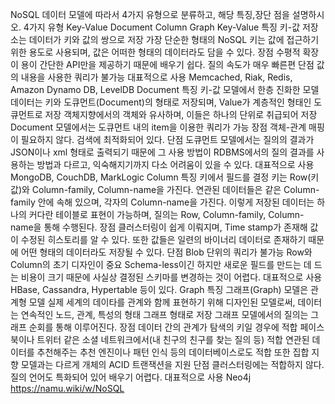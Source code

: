 

NoSQL 데이터 모델에 따라서 4가지 유형으로 분류하고, 해당 특징,장단 점을 설명하시오. 
4가지 유형
Key-Value
Document
Column
Graph
Key-Value
특징
키-값 저장소는 데이터가 키와 값의 쌍으로 저장
가장 단순한 형태의 NoSQL
키는 값에 접근하기 위한 용도로 사용되며, 값은 어떠한 형태의 데이터라도 담을 수 있다. 
장점
수평적 확장이 용이
간단한 API만을 제공하기 때문에 배우기 쉽다. 
질의 속도가 매우 빠른편
단점
값의 내용을 사용한 쿼리가 불가능
대표적으로 사용
Memcached, Riak, Redis, Amazon Dynamo DB, LevelDB
Document
특징
키-값 모델에서 한층 진화한 모델
데이터는 키와 도큐먼트(Document)의 형태로 저장되며, Value가 계층적인 형태인 도큐먼트로 저장
객체지향에서의 객체와 유사하며, 이들은 하나의 단위로 취급되어 저장
Document 모델에서는 도큐먼트 내의 item을 이용한 쿼리가 가능
장점
객체-관계 매핑이 필요하지 않다. 
검색에 최적화되어 있다.
단점
도큐먼트 모델에서는 질의의 결과가 JSON이나 xml 형태로 출력되기 때문에 그 사용 방법이 RDBMS에서의 질의 결과를 사용하는 방법과 다르고, 익숙해지기까지 다소 어려움이 있을 수 있다.
대표적으로 사용
MongoDB, CouchDB, MarkLogic
Column
특징
키에서 필드를 결정
키는 Row(키 값)와 Column-family, Column-name을 가진다. 
연관된 데이터들은 같은 Column-family 안에 속해 있으며, 각자의 Column-name을 가진다. 이렇게 저장된 데이터는 하나의 커다란 테이블로 표현이 가능하며, 질의는 Row, Column-family, Column-name을 통해 수행된다.
장점
클러스터링이 쉽게 이뤄지며, Time stamp가 존재해 값이 수정된 히스토리를 알 수 있다. 
또한 값들은 일련의 바이너리 데이터로 존재하기 때문에 어떤 형태의 데이터라도 저장될 수 있다.
단점
Blob 단위의 쿼리가 불가능
Row와 Column의 초기 디자인이 중요
Schema-less이긴 하지만 새로운 필드를 만드는 데 드는 비용이 크기 때문에 사실상 결정된 스키마를 변경하는 것이 어렵다.
대표적으로 사용
HBase, Cassandra, Hypertable 등이 있다.
Graph
특징
그래프(Graph) 모델은 관계형 모델
실제 세계의 데이타를 관계와 함께 표현하기 위해 디자인된 모델로써, 데이터는 연속적인 노드, 관계, 특성의 형태 그래프 형태로 저장
그래프 모델에서의 질의는 그래프 순회를 통해 이루어진다.
장점
데이터 간의 관계가 탐색의 키일 경우에 적합
페이스북이나 트위터 같은 소셜 네트워크에서(내 친구의 친구를 찾는 질의 등) 적합
연관된 데이터를 추천해주는 추천 엔진이나 패턴 인식 등의 데이터베이스로도 적합 
또한 집합 지향 모델과는 다르게 개체의 ACID 트랜잭션을 지원
단점
클러스터링에는 적합하지 않다. 
질의 언어도 특화되어 있어 배우기 어렵다.
대표적으로 사용
Neo4j 
https://namu.wiki/w/NoSQL
